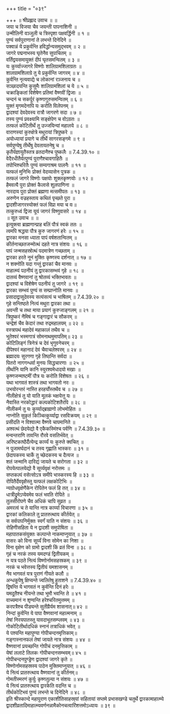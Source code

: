 +++
title = "०३९"

+++
॥ श्रीप्रह्लाद उवाच ॥ ॥  
जया च विजया चैव जयन्ती पापनाशिनी ॥  
उन्मीलिनी वञ्जुली च त्रिस्पृशा पक्षवर्द्धिनी ॥ १ ॥  
पुण्यं सर्वपुराणानां ते लभन्ते दिनेदिने ॥  
पक्वान्नं ये प्रकुर्वन्ति हविर्द्धान्यसमुद्भवम् ॥ २ ॥  
जागरे पद्मनाभस्य घृतेनैव सुपाचितम् ॥  
वर्तिद्वयसमायुक्तं दीपं घृतसमन्वितम् ॥ ३ ॥  
यः कुर्य्याज्जागरे विष्णोः शालिग्रामशिलाग्रतः ॥  
शालग्रामशिलाग्रे तु ये प्रकुर्वन्ति जागरम् ॥ ४ ॥  
कुर्वन्ति नृत्यवाद्ये च लोकानां रञ्जनाय च ॥  
सञ्छादयन्ति कुसुमैः शालिग्रामशिलां च ये ॥ ५ ॥  
चक्राङ्कितां विशेषेण प्रतिमां वैष्णवीं द्विजाः ॥  
चन्दनं च सकर्पूरं कृष्णागुरुसमन्वितम् ॥ ६ ॥  
युक्तं मृगमदेनापि यः करोति विलेपनम् ॥  
द्वादश्यां देवदेवस्य रात्रौ जागरणे सदा ॥ ७ ॥  
तस्य पुण्यं प्रवक्ष्यामि सङ्क्षेपेण च वोऽग्रतः ॥  
तत्फलं कोटितीर्थे तु उज्जयिन्यां महालये ॥ ८ ॥  
वाराणस्यां कुरुक्षेत्रे मथुरायां त्रिपुष्करे ॥  
अयोध्यायां प्रयागे च तीर्थे सागरसङ्गमे ॥ ९ ॥  
सर्वपुण्येषु तीर्थेषु देवतायतनेषु च ॥  
कृतैर्यज्ञायुतैस्तत्र व्रतदानैश्च पुष्कलैः ॥ 7.4.39.१० ॥  
वेदैरधीतैर्यत्पुण्यं पुराणैश्चावगाहितैः ॥  
तपोभिश्चरितैः पुण्यं सम्यगाश्रम पालनैः ॥ ११ ॥  
यत्फलं मुनिभिः प्रोक्तं वेदव्यासेन पुत्रक ॥  
तत्फलं जागरे विष्णोः पक्षयोः शुक्लकृष्णयोः ॥ १२ ॥  
हैमवत्यै पुरा प्रोक्तं कैलासे शूलपाणिना ॥  
नारदाय पुरा प्रोक्तं ब्रह्मणा मत्समीपतः ॥ १३ ॥  
अरुणेन वज्रहस्ताय कथितं पृच्छते पुरा ॥  
द्वादशीजागरस्योक्तं फलं विप्रा मया च वः॥  
तत्कुरुध्वं द्विजा यूयं जागरं विष्णुवासरे ॥ १४ ॥  
॥ सूत उवाच ॥ ॥  
इत्युक्त्वा ब्राह्मणान्प्राह बलिं पौत्रं स्वकं ततः ॥  
त्वमपि श्रद्धया पौत्र कुरु जागरणं हरेः ॥ १५ ॥  
द्वारका मनसा ध्याता पापं वर्षशतान्वितम् ॥  
कीर्तनाच्छतजन्मोत्थं दहते नात्र संशयः ॥ १६ ॥  
पापं जन्मसहस्रोत्थं पदमात्रेण गच्छताम् ॥  
द्वारका हरते नूनं मुक्तिः कृष्णस्य दर्शनात् ॥ १७ ॥  
न शक्नोति यदा गन्तुं द्वारकां चैव मानवः ॥  
माहात्म्यं पठनीयं तु द्वारकासम्भवं गृहे ॥ १८ ॥  
दातव्यं वैष्णवानां तु श्रोतव्यं भक्तिभावतः ॥  
द्वादश्यां च विशेषेण पठनीयं तु जागरे ॥ १९ ॥  
द्वारका सम्भवं पुण्यं स सम्प्राप्नोति मानवः ॥  
प्रसादाद्वासुदेवस्य सत्यंसत्यं च भाषितम् ॥ 7.4.39.२० ॥  
गृहे सन्तिष्ठते नित्यं मथुरा द्वारका तथा ॥  
अवन्ती च तथा माया प्रयागं कुरुजाङ्गलम् ॥ २१ ॥  
त्रिपुष्करं नैमिषं च गङ्गाद्वारं च सौकरम् ॥  
चन्द्रेशं चैव केदारं तथा रुद्रमहालयम् ॥ २२ ॥  
वस्त्रापथं महादेवं महाकालं तथैव च ॥  
भूतेश्वरं भस्मगात्रं सोमनाथमुमापतिम्॥ २३ ॥  
कोटिलिङ्गं त्रिनेत्रं च देवं भृगुवनेचरम् ॥  
दीपेश्वरं महानादं देवं चैवाचलेश्वरम् ॥ २४ ॥  
ब्रह्मादयः सुरगणा गृहे तिष्ठन्ति सर्वदा ॥  
पितरो नागगन्धर्वा मुनयः सिद्धचारणाः ॥ २५ ॥  
तीर्थानि यानि कानि स्युरश्वमेधादयो मखाः ॥  
कृष्णजन्माष्टमीं पौत्र यः करोति विशेषतः ॥ २६ ॥  
यथा भागवतं शास्त्रं तथा भागवतो नरः ॥  
उभयोरन्तरं नास्ति हरहर्योस्तथैव च ॥ २७ ॥  
नीलीक्षेत्रं तु यो याति मूलकं भक्षयेत्तु यः ॥  
नैवास्ति नरकोद्धारं कल्पकोटिशतैरपि ॥ २८ ॥  
नीलीकर्म तु यः कुर्य्याद्ब्राह्मणो लोभमोहितः ॥  
नाप्नोति सुकृतं किञ्चित्कुर्य्याद्वा रसविक्रयम् ॥ २९ ॥  
प्रसीदति न विश्वात्मा वैष्णवे चापमानिते ॥  
अश्वत्थं छेदयेद्यो वै एकैकस्मिंश्च पर्वणि ॥ 7.4.39.३० ॥  
मन्वन्तराणि तावन्ति रौरवे वसतिर्भवेत् ॥  
अरिष्टकाष्ठैर्दैत्येन्द्र कार्य्यं यः कुरुते क्वचित् ॥  
न पूजामर्घदानं च तस्य गृह्णाति भास्करः ॥ ३१ ॥  
छेदापकस्य चार्के तु च्छेदकस्य च दैत्यज ॥  
शतं जन्मानि दारिद्यं जायते च सरोगता ॥ ३२ ॥  
रोपयेत्पालयेद्यो वै सूर्य्यवृक्षं नरोत्तमः ॥  
सप्तकल्पं वसेत्सोऽत्र समीपे भास्करस्य हि ॥ ३३ ॥  
रोपितैर्देववृक्षैस्तु यत्फलं लक्षकोटिभिः ॥  
न्यग्रोधवृक्षेणैकेन रोपितेन फलं हि तत् ॥ ३४ ॥  
धात्रीद्रुमेऽप्येवमेव फलं भवति रोपिते ॥  
तुलसीरोपणे चैव अधिकं चापि सुव्रत ॥  
अमरत्वं च ते यान्ति नात्र कार्य्या विचारणा ॥ ३५ ॥  
द्वारकां कलिकाले तु प्रातरुत्थाय कीर्तयेत् ॥  
स सर्वपापनिर्मुक्तः स्वर्गं याति न संशयः ॥ ३६ ॥  
रोहिणीसहिता ये न द्वादशी समुपोषिता ॥  
महापातकसंयुक्तः कल्पान्ते नाकमाप्नुयात् ॥ ३७ ॥  
वासरः को विना सूर्य्यं विना सोमेन का निशा ॥  
विना वृक्षेण को ग्रामो द्वादशी किं व्रतं विना ॥ ३८ ॥  
गृहं च नरकं तस्य यमदण्डं द्वितीयकम् ॥  
न यत्र पठते नित्यं विष्णोर्नामसहस्रकम् ॥ ३९ ॥  
नरकं च भवेत्तस्य द्वितीयं यमशासनम् ॥  
नैव भागवतं यत्र पुराणं गीयते कलौ ॥  
अन्धकूपेषु क्षिप्यन्ते ज्वलितेषु हुताशने ॥ 7.4.39.४० ॥  
द्विषन्ति ये भागवतं न कुर्वन्ति दिनं हरेः ॥  
यमदूतैश्च नीयन्ते तथा भूमौ भवन्ति ते ॥ ४१ ॥  
वाच्यमानं न शृण्वन्ति हरेश्चरितमुत्तमम् ॥  
करपत्रैश्च पीड्यन्ते सुतीव्रैर्यम शासनात्॥ ४२ ॥  
निन्दां कुर्वन्ति ये पापा वैष्णवानां महात्मनाम् ॥  
तेषां निरयपातस्तु यावदाभूतसम्प्लवम् ॥ ४३ ॥  
गोकोटितीर्थादधिकं स्नानं तत्राधिकं भवेत् ॥  
ये पश्यन्ति महापुण्या गोपीचन्दनमृत्तिकाम्॥  
गङ्गास्नानफलं तेषां जायते नात्र संशयः ॥ ४४ ॥  
वैष्णवानां प्रयच्छन्ति गोपीचं दनमृत्तिकाम् ॥  
येषां ललाटे तिलकः गोपीचन्दनसम्भवम्॥ ४५ ॥  
गोपीचन्दनपुण्ड्रेण द्वादश्यां जागरे कृते ॥  
विष्णोर्नामसहस्रस्य पाठेन मुक्तिमाप्नुयात् ॥ ४६ ॥  
ये नित्यं प्रातरुत्थाय वैष्णवानां तु कीर्तनम्॥  
गोमतीस्मरणं कुर्युः कृष्णतुल्या न संशयः ॥ ४७ ॥  
ये नित्यं प्रातरुत्थाय द्वारकेति वदन्ति च ॥  
तीर्थकोटिभवं पुण्यं लभन्ते च दिनेदिने ॥ ४८ ॥  
इति श्रीस्कान्दे महापुराण एकाशीतिसाहस्र्यां सहितायां सप्तमे प्रभासखण्डे चतुर्थे द्वारकामाहात्म्ये द्वादशीव्रतादिमाहात्म्यवर्णनन्नामैकोनचत्वारिंशत्तमोऽध्यायः ॥ ३९ ॥